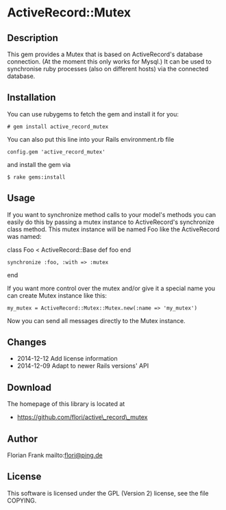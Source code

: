 # ActiveRecord::Mutex

## Description

This gem provides a Mutex that is based on ActiveRecord's database connection.
(At the moment this only works for Mysql.) It can be used to synchronise
ruby processes (also on different hosts) via the connected database.

## Installation

You can use rubygems to fetch the gem and install it for you:

    # gem install active_record_mutex

You can also put this line into your Rails environment.rb file

    config.gem 'active_record_mutex'

and install the gem via

    $ rake gems:install

## Usage

If you want to synchronize method calls to your model's methods you can easily
do this by passing a mutex instance to ActiveRecord's synchronize class method.
This mutex instance will be named Foo like the ActiveRecord was named:

  class Foo < ActiveRecord::Base
    def foo
    end

    synchronize :foo, :with => :mutex
  end

If you want more control over the mutex and/or give it a special name you can
create Mutex instance like this:

    my_mutex = ActiveRecord::Mutex::Mutex.new(:name => 'my_mutex')

Now you can send all messages directly to the Mutex instance.

## Changes

* 2014-12-12 Add license information
* 2014-12-09 Adapt to newer Rails versions' API

## Download

The homepage of this library is located at

* https://github.com/flori/active\_record\_mutex

## Author

Florian Frank mailto:flori@ping.de

## License

This software is licensed under the GPL (Version 2) license, see the file
COPYING.
